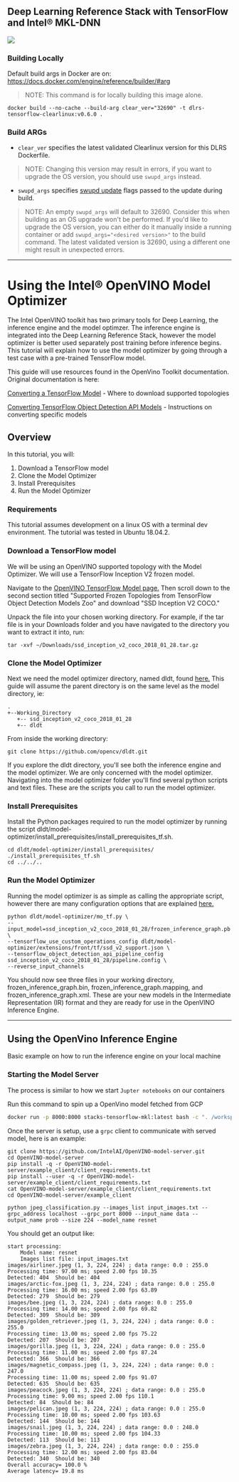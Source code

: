 ## Deep Learning Reference Stack with TensorFlow and Intel® MKL-DNN

[![](https://images.microbadger.com/badges/image/sysstacks/dlrs-tensorflow-clearlinux:v0.6.0-rc0.svg)](https://microbadger.com/images/sysstacks/dlrs-tensorflow-clearlinux:v0.6.0-rc0 "Get your own image badge on microbadger.com")

### Building Locally

Default build args in Docker are on: https://docs.docker.com/engine/reference/builder/#arg

>NOTE: This command is for locally building this image alone.

```
docker build --no-cache --build-arg clear_ver="32690" -t dlrs-tensorflow-clearlinux:v0.6.0 .
```

### Build ARGs

* `clear_ver` specifies the latest validated Clearlinux version for this DLRS Dockerfile.
>NOTE: Changing this version may result in errors, if you want to upgrade the OS version, you should use `swupd_args` instead.

* `swupd_args` specifies [swupd update](https://github.com/clearlinux/swupd-client/blob/master/docs/swupd.1.rst#options) flags passed to the update during build.

>NOTE: An empty `swupd_args` will default to 32690. Consider this when building as an OS upgrade won't be performed. If you'd like to upgrade the OS version, you can either do it manually inside a running container or add `swupd_args="<desired version>"` to the build command. The latest validated version is 32690, using a different one might result in unexpected errors.

_________________________________________________________________________________________________________________________________

# Using the Intel® OpenVINO Model Optimizer

The Intel OpenVINO toolkit has two primary tools for Deep Learning, the inference engine and the model optimzer. The inference engine is integrated into the Deep Learning Reference Stack, however the model optimizer is better used separately post training before inference begins. This tutorial will explain how to use the model optimizer by going through a test case with a pre-trained TensorFlow model.

This guide will use resources found in the OpenVino Toolkit documentation. Original documentation is here:

[Converting a TensorFlow Model](https://docs.openvinotoolkit.org/latest/_docs_MO_DG_prepare_model_convert_model_Convert_Model_From_TensorFlow.html) - Where to download supported topologies

[Converting TensorFlow Object Detection API Models](https://docs.openvinotoolkit.org/latest/_docs_MO_DG_prepare_model_convert_model_tf_specific_Convert_Object_Detection_API_Models.html) - Instructions on converting specific models


## Overview

In this tutorial, you will:
1. Download a TensorFlow model
2. Clone the Model Optimizer
3. Install Prerequisites
4. Run the Model Optimizer


### Requirements

This tutorial assumes development on a linux OS with a terminal dev environment. The tutorial was tested in Ubuntu 18.04.2.

### Download a TensorFlow model

We will be using an OpenVINO supported topology with the Model Optimizer. We will use a TensorFlow Inception V2 frozen model.

Navigate to the [OpenVINO TensorFlow Model page.](https://docs.openvinotoolkit.org/latest/_docs_MO_DG_prepare_model_convert_model_Convert_Model_From_TensorFlow.html) Then scroll down to the second section titled "Supported Frozen Topologies from TensorFlow Object Detection Models Zoo" and download "SSD Inception V2 COCO."

Unpack the file into your chosen working directory. For example, if the tar file is in your Downloads folder and you have navigated to the directory you want to extract it into, run:
```
tar -xvf ~/Downloads/ssd_inception_v2_coco_2018_01_28.tar.gz 
```

### Clone the Model Optimizer

Next we need the model optimizer directory, named dldt, found [here.](https://github.com/opencv/dldt) This guide will assume the parent directory is on the same level as the model directory, ie:
```
.
+--Working_Directory
   +-- ssd_inception_v2_coco_2018_01_28
   +-- dldt
```

From inside the working directory:

```
git clone https://github.com/opencv/dldt.git
```

If you explore the dldt directory, you'll see both the inference engine and the model optimizer. We are only concerned with the model optimizer. Navigating into the model optimizer folder you'll find several python scripts and text files. These are the scripts you call to run the model optimizer.


### Install Prerequisites

Install the Python packages required to run the model optimizer by running the script dldt/model-optimizer/install_prerequisites/install_prerequisites_tf.sh.
```
cd dldt/model-optimizer/install_prerequisites/
./install_prerequisites_tf.sh
cd ../../..
```


### Run the Model Optimizer 

Running the model optimizer is as simple as calling the appropriate script, however there are many configuration options that are explained [here.](_docs_MO_DG_prepare_model_convert_model_tf_specific_Convert_Object_Detection_API_Models)

```
python dldt/model-optimizer/mo_tf.py \
--input_model=ssd_inception_v2_coco_2018_01_28/frozen_inference_graph.pb \
--tensorflow_use_custom_operations_config dldt/model-optimizer/extensions/front/tf/ssd_v2_support.json \
--tensorflow_object_detection_api_pipeline_config ssd_inception_v2_coco_2018_01_28/pipeline.config \
--reverse_input_channels
```

You should now see three files in your working directory, frozen_inference_graph.bin, frozen_inference_graph.mapping, and frozen_inference_graph.xml. These are your new models in the Intermediate Representation (IR) format and they are ready for use in the OpenVINO Inference Engine.

_________________________________________________________________________________________________________________________________

## Using the OpenVino Inference Engine

Basic example on how to run the inference engine on your local machine 

### Starting the Model Server

The process is similar to how we start `Jupter notebooks` on our containers

Run this command to spin up a OpenVino model fetched from GCP

```bash
docker run -p 8000:8000 stacks-tensorflow-mkl:latest bash -c ". /workspace/scripts/serve.sh && ie_serving model --model_name resnet --model_path gs://public-artifacts/intelai_public_models/resnet_50_i8 --port 8000"

```

Once the server is setup, use a `grpc` client to communicate with served model, here is an example:


```
git clone https://github.com/IntelAI/OpenVINO-model-server.git
cd OpenVINO-model-server
pip install -q -r OpenVINO-model-server/example_client/client_requirements.txt
pip install --user -q -r OpenVINO-model-server/example_client/client_requirements.txt
cat OpenVINO-model-server/example_client/client_requirements.txt
cd OpenVINO-model-server/example_client

python jpeg_classification.py --images_list input_images.txt --grpc_address localhost --grpc_port 8000 --input_name data --output_name prob --size 224 --model_name resnet
```

You should get an output like:

```
start processing:
	Model name: resnet
	Images list file: input_images.txt
images/airliner.jpeg (1, 3, 224, 224) ; data range: 0.0 : 255.0
Processing time: 97.00 ms; speed 2.00 fps 10.35
Detected: 404  Should be: 404
images/arctic-fox.jpeg (1, 3, 224, 224) ; data range: 0.0 : 255.0
Processing time: 16.00 ms; speed 2.00 fps 63.89
Detected: 279  Should be: 279
images/bee.jpeg (1, 3, 224, 224) ; data range: 0.0 : 255.0
Processing time: 14.00 ms; speed 2.00 fps 69.82
Detected: 309  Should be: 309
images/golden_retriever.jpeg (1, 3, 224, 224) ; data range: 0.0 : 255.0
Processing time: 13.00 ms; speed 2.00 fps 75.22
Detected: 207  Should be: 207
images/gorilla.jpeg (1, 3, 224, 224) ; data range: 0.0 : 255.0
Processing time: 11.00 ms; speed 2.00 fps 87.24
Detected: 366  Should be: 366
images/magnetic_compass.jpeg (1, 3, 224, 224) ; data range: 0.0 : 247.0
Processing time: 11.00 ms; speed 2.00 fps 91.07
Detected: 635  Should be: 635
images/peacock.jpeg (1, 3, 224, 224) ; data range: 0.0 : 255.0
Processing time: 9.00 ms; speed 2.00 fps 110.1
Detected: 84  Should be: 84
images/pelican.jpeg (1, 3, 224, 224) ; data range: 0.0 : 255.0
Processing time: 10.00 ms; speed 2.00 fps 103.63
Detected: 144  Should be: 144
images/snail.jpeg (1, 3, 224, 224) ; data range: 0.0 : 248.0
Processing time: 10.00 ms; speed 2.00 fps 104.33
Detected: 113  Should be: 113
images/zebra.jpeg (1, 3, 224, 224) ; data range: 0.0 : 255.0
Processing time: 12.00 ms; speed 2.00 fps 83.04
Detected: 340  Should be: 340
Overall accuracy= 100.0 %
Average latency= 19.8 ms
```
